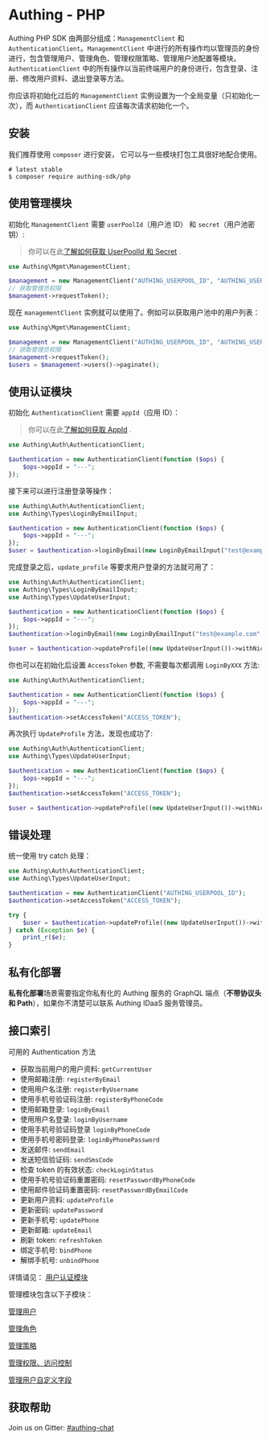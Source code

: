 # Authing - PHP

Authing PHP SDK 由两部分组成：`ManagementClient` 和 `AuthenticationClient`。`ManagementClient` 中进行的所有操作均以管理员的身份进行，包含管理用户、管理角色、管理权限策略、管理用户池配置等模块。`AuthenticationClient` 中的所有操作以当前终端用户的身份进行，包含登录、注册、修改用户资料、退出登录等方法。

你应该将初始化过后的 `ManagementClient` 实例设置为一个全局变量（只初始化一次），而 `AuthenticationClient` 应该每次请求初始化一个。

## 安装

我们推荐使用 `composer` 进行安装， 它可以与一些模块打包工具很好地配合使用。

```shell
# latest stable
$ composer require authing-sdk/php
```

## 使用管理模块

初始化 `ManagementClient` 需要 `userPoolId`（用户池 ID） 和 `secret`（用户池密钥）:

> 你可以在此[了解如何获取 UserPoolId 和 Secret](https://docs.authing.cn/v2/guides/faqs/get-userpool-id-and-secret.html) .

```php
use Authing\Mgmt\ManagementClient;

$management = new ManagementClient("AUTHING_USERPOOL_ID", "AUTHING_USERPOOL_SECRET");
// 获取管理员权限
$management->requestToken();
```

现在 `managementClient` 实例就可以使用了。例如可以获取用户池中的用户列表：

```php
use Authing\Mgmt\ManagementClient;

$management = new ManagementClient("AUTHING_USERPOOL_ID", "AUTHING_USERPOOL_SECRET");
// 获取管理员权限
$management->requestToken();
$users = $management->users()->paginate();
```

## 使用认证模块

初始化 `AuthenticationClient` 需要 `appId`（应用 ID）：

> 你可以在此[了解如何获取 AppId](/guides/faqs/get-app-id-and-secret.md) .

```php
use Authing\Auth\AuthenticationClient;

$authentication = new AuthenticationClient(function ($ops) {
    $ops->appId = "---";
});
```

接下来可以进行注册登录等操作：

```php
use Authing\Auth\AuthenticationClient;
use Authing\Types\LoginByEmailInput;

$authentication = new AuthenticationClient(function ($ops) {
    $ops->appId = "---";
});
$user = $authentication->loginByEmail(new LoginByEmailInput("test@example.com", "123456"));
```

完成登录之后，`update_profile` 等要求用户登录的方法就可用了：

```php
use Authing\Auth\AuthenticationClient;
use Authing\Types\LoginByEmailInput;
use Authing\Types\UpdateUserInput;

$authentication = new AuthenticationClient(function ($ops) {
    $ops->appId = "---";
});
$authentication->loginByEmail(new LoginByEmailInput("test@example.com", "123456"));

$user = $authentication->updateProfile((new UpdateUserInput())->withNickname("nickname"));
```

你也可以在初始化后设置 `AccessToken` 参数, 不需要每次都调用 `LoginByXXX` 方法:

```php
use Authing\Auth\AuthenticationClient;

$authentication = new AuthenticationClient(function ($ops) {
    $ops->appId = "---";
});
$authentication->setAccessToken("ACCESS_TOKEN");
```

再次执行 `UpdateProfile` 方法，发现也成功了:

```php
use Authing\Auth\AuthenticationClient;
use Authing\Types\UpdateUserInput;

$authentication = new AuthenticationClient(function ($ops) {
    $ops->appId = "---";
});
$authentication->setAccessToken("ACCESS_TOKEN");

$user = $authentication->updateProfile((new UpdateUserInput())->withNickname("nickname"));
```

## 错误处理

统一使用 try catch 处理：

```php
use Authing\Auth\AuthenticationClient;
use Authing\Types\UpdateUserInput;

$authentication = new AuthenticationClient("AUTHING_USERPOOL_ID");
$authentication->setAccessToken("ACCESS_TOKEN");

try {
    $user = $authentication->updateProfile((new UpdateUserInput())->withNickname("nickname"));
} catch (Exception $e) {
    print_r($e);
}
```

## 私有化部署

**私有化部署**场景需要指定你私有化的 Authing 服务的 GraphQL 端点（**不带协议头和 Path**），如果你不清楚可以联系 Authing IDaaS 服务管理员。

## 接口索引

可用的 Authentication 方法

- 获取当前用户的用户资料: `getCurrentUser`
- 使用邮箱注册: `registerByEmail`
- 使用用户名注册: `registerByUsername`
- 使用手机号验证码注册: `registerByPhoneCode`
- 使用邮箱登录: `loginByEmail`
- 使用用户名登录: `loginByUsername`
- 使用手机号验证码登录 `loginByPhoneCode`
- 使用手机号密码登录: `loginByPhonePassword`
- 发送邮件: `sendEmail`
- 发送短信验证码: `sendSmsCode`
- 检查 token 的有效状态: `checkLoginStatus`
- 使用手机号验证码重置密码: `resetPasswordByPhoneCode`
- 使用邮件验证码重置密码: `resetPasswordByEmailCode`
- 更新用户资料: `updateProfile`
- 更新密码: `updatePassword`
- 更新手机号: `updatePhone`
- 更新邮箱: `updateEmail`
- 刷新 token: `refreshToken`
- 绑定手机号: `bindPhone`
- 解绑手机号: `unbindPhone`

详情请见：
[用户认证模块](https://docs.authing.cn/v2/reference/sdk-for-php/authentication/)

管理模块包含以下子模块：

[管理用户](https://docs.authing.cn/v2/reference/sdk-for-php/management/UsersManagementClient.html)

[管理角色](https://docs.authing.cn/v2/reference/sdk-for-php/management/RolesManagementClient.html)

[管理策略](https://docs.authing.cn/v2/reference/sdk-for-php/management/PoliciesManagementClient.html)

[管理权限、访问控制](https://docs.authing.cn/v2/reference/sdk-for-php/management/AclManagementClient.html)

[管理用户自定义字段](https://docs.authing.cn/v2/reference/sdk-for-php/management/UdfManagementClient.html)

## 获取帮助

Join us on Gitter: [#authing-chat](https://gitter.im/authing-chat/community)
